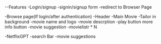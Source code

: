 --Features
-Login/signup 
    -signin/signup form 
    -redirect to Browser Page

-Browse page(If login/after authentication)
    -Header
    -Main Movie
        -Tailor in background
        -movie name and logo
        -movie descrption
        -play button more info button
    -movie suggestion
        -movielistr * N

-NetflixGPT
    -search Bar
    -movie suggestions
